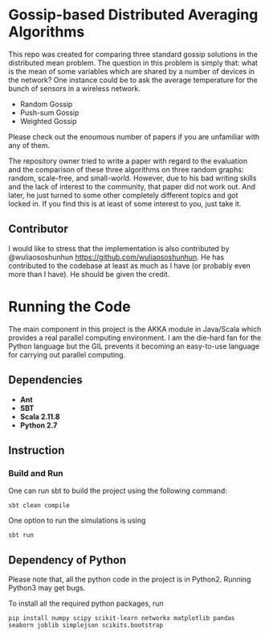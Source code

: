 # Gossip-based Distributed Averaging Algorithms
This repo was created for comparing three standard gossip solutions in the distributed mean problem. 
The question in this problem is simply that: what is the mean of some variables which are shared by a number of devices in the network?
One instance could be to ask the average temperature for the bunch of sensors in a wireless network. 
- Random Gossip 
- Push-sum Gossip
- Weighted Gossip 

Please check out the enoumous number of papers if you are unfamiliar with any of them. 

The repository owner tried to write a paper with regard to the evaluation and the comparison of these three algorithms on three random graphs: random, scale-free, and small-world.
However, due to his bad writing skills and the lack of interest to the community, that paper did not work out.
And later, he just turned to some other completely different topics and got locked in. 
If you find this is at least of some interest to you, just take it. 

## Contributor
I would like to stress that the implementation is also contributed by @wuliaososhunhun https://github.com/wuliaososhunhun. 
He has contributed to the codebase at least as much as I have (or probably even more than I have).
He should be given the credit. 

# Running the Code 
The main component in this project is the AKKA module in Java/Scala which provides a real parallel computing environment. 
I am the die-hard fan for the Python language but the GIL prevents it becoming an easy-to-use language for carrying out parallel computing.
## Dependencies 
* **Ant**
* **SBT**
* **Scala 2.11.8**
* **Python 2.7**

## Instruction
### Build and Run
One can run sbt to build the project using the following command:
```
sbt clean compile 
```
One option to run the simulations is using 
```
sbt run 
```

## Dependency of Python
Please note that, all the python code in the project is in Python2. Running Python3 may get bugs.

To install all the required python packages, run
```
pip install numpy scipy scikit-learn networkx matplotlib pandas seaborn joblib simplejson scikits.bootstrap
```


